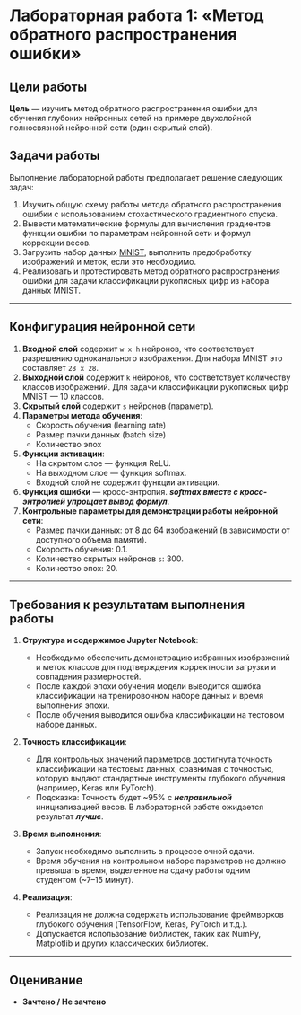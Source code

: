 # Лабораторная работа 1: «Метод обратного распространения ошибки»

## Цели работы

**Цель** — изучить метод обратного распространения ошибки для обучения глубоких нейронных сетей на примере двухслойной полносвязной нейронной сети (один скрытый слой).

## Задачи работы

Выполнение лабораторной работы предполагает решение следующих задач:

1. Изучить общую схему работы метода обратного распространения ошибки с использованием стохастического градиентного спуска.
2. Вывести математические формулы для вычисления градиентов функции ошибки по параметрам нейронной сети и формул коррекции весов.
3. Загрузить набор данных [MNIST](https://www.kaggle.com/datasets/hojjatk/mnist-dataset), выполнить предобработку изображений и меток, если это необходимо.
4. Реализовать и протестировать метод обратного распространения ошибки для задачи классификации рукописных цифр из набора данных MNIST.

---

## Конфигурация нейронной сети

1. **Входной слой** содержит `w x h` нейронов, что соответствует разрешению одноканального изображения. Для набора MNIST это составляет `28 x 28`.
2. **Выходной слой** содержит `k` нейронов, что соответствует количеству классов изображений. Для задачи классификации рукописных цифр MNIST — 10 классов.
3. **Скрытый слой** содержит `s` нейронов (параметр).
4. **Параметры метода обучения**:
    - Скорость обучения (learning rate)
    - Размер пачки данных (batch size)
    - Количество эпох
5. **Функции активации**:
    - На скрытом слое — функция ReLU.
    - На выходном слое — функция softmax.
    - Входной слой не содержит функции активации.
6. **Функция ошибки** — кросс-энтропия. ***softmax вместе с кросс-энтропией упрощает вывод формул***.
7. **Контрольные параметры для демонстрации работы нейронной сети**:
    - Размер пачки данных: от 8 до 64 изображений (в зависимости от доступного объема памяти).
    - Скорость обучения: 0.1.
    - Количество скрытых нейронов `s`: 300.
    - Количество эпох: 20.

---

## Требования к результатам выполнения работы

1. **Структура и содержимое Jupyter Notebook**:
    - Необходимо обеспечить демонстрацию избранных изображений и меток классов для подтверждения корректности загрузки и совпадения размерностей.
    - После каждой эпохи обучения модели выводится ошибка классификации на тренировочном наборе данных и время выполнения эпохи.
    - После обучения выводится ошибка классификации на тестовом наборе данных.

2. **Точность классификации**:
    - Для контрольных значений параметров достигнута точность классификации на тестовых данных, сравнимая с точностью, которую выдают стандартные инструменты глубокого обучения (например, Keras или PyTorch).
    - Подсказка: Точность будет ~95% с ***неправильной*** инициализацией весов. В лабораторной работе ожидается результат ***лучше***.

3. **Время выполнения**:
    - Запуск необходимо выполнить в процессе очной сдачи.
    - Время обучения на контрольном наборе параметров не должно превышать время, выделенное на сдачу работы одним студентом (~7–15 минут).

4. **Реализация**:
    - Реализация не должна содержать использование фреймворков глубокого обучения (TensorFlow, Keras, PyTorch и т.д.).
    - Допускается использование библиотек, таких как NumPy, Matplotlib и других классических библиотек.

---

## Оценивание

- **Зачтено / Не зачтено**
